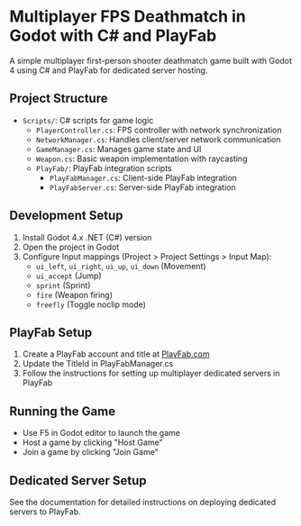 # Multiplayer FPS Deathmatch in Godot with C# and PlayFab

A simple multiplayer first-person shooter deathmatch game built with Godot 4 using C# and PlayFab for dedicated server hosting.

## Project Structure

- `Scripts/`: C# scripts for game logic
  - `PlayerController.cs`: FPS controller with network synchronization
  - `NetworkManager.cs`: Handles client/server network communication
  - `GameManager.cs`: Manages game state and UI
  - `Weapon.cs`: Basic weapon implementation with raycasting
  - `PlayFab/`: PlayFab integration scripts
    - `PlayFabManager.cs`: Client-side PlayFab integration
    - `PlayFabServer.cs`: Server-side PlayFab integration

## Development Setup

1. Install Godot 4.x .NET (C#) version
2. Open the project in Godot
3. Configure Input mappings (Project > Project Settings > Input Map):
   - `ui_left`, `ui_right`, `ui_up`, `ui_down` (Movement)
   - `ui_accept` (Jump)
   - `sprint` (Sprint)
   - `fire` (Weapon firing)
   - `freefly` (Toggle noclip mode)

## PlayFab Setup

1. Create a PlayFab account and title at [PlayFab.com](https://playfab.com)
2. Update the TitleId in PlayFabManager.cs
3. Follow the instructions for setting up multiplayer dedicated servers in PlayFab

## Running the Game

- Use F5 in Godot editor to launch the game
- Host a game by clicking "Host Game"
- Join a game by clicking "Join Game" 

## Dedicated Server Setup

See the documentation for detailed instructions on deploying dedicated servers to PlayFab.
